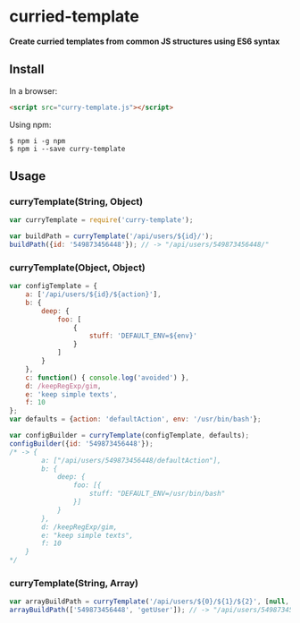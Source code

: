 # curried-template
**Create curried templates from common JS structures using ES6 syntax**

## Install
In a browser:
```html
<script src="curry-template.js"></script>
```

Using npm:
```shell
$ npm i -g npm
$ npm i --save curry-template
```

## Usage

### curryTemplate(String, Object)
```js
var curryTemplate = require('curry-template');

var buildPath = curryTemplate('/api/users/${id}/');
buildPath({id: '549873456448'}); // -> "/api/users/549873456448/"
```

### curryTemplate(Object, Object)
```js
var configTemplate = {
    a: ['/api/users/${id}/${action}'],
    b: { 
        deep: {
            foo: [
                { 
                    stuff: 'DEFAULT_ENV=${env}'
                }
            ] 
        }
    },
    c: function() { console.log('avoided') },
    d: /keepRegExp/gim,
    e: 'keep simple texts',
    f: 10
};
var defaults = {action: 'defaultAction', env: '/usr/bin/bash'};

var configBuilder = curryTemplate(configTemplate, defaults);
configBuilder({id: '549873456448'}); 
/* -> {
        a: ["/api/users/549873456448/defaultAction"],
        b: {
            deep: {
                foo: [{
                    stuff: "DEFAULT_ENV=/usr/bin/bash"
                }]
            }
        },
        d: /keepRegExp/gim,
        e: "keep simple texts",
        f: 10
    }
*/
```

### curryTemplate(String, Array)
```js
var arrayBuildPath = curryTemplate('/api/users/${0}/${1}/${2}', [null, null, 'ascending']);
arrayBuildPath(['549873456448', 'getUser']); // -> "/api/users/549873456448/getUser/ascending"
```
